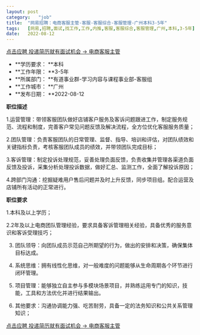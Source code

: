 ```yaml
---
layout:	post
category:	"job"
title:	"网易招聘：电商客服主管-客服-客服综合-客服管理-广州本科3-5年"
tags:	[网易,招聘,面试,找工作,工作,内推,客服,客服综合,客服管理,广州,本科,3-5年]
date:	2022-08-12
---
```


[点击应聘 投递简历就有面试机会 ->  电商客服主管](http://mobile.bole.netease.com/bole/boleDetail?id=25088&employeeId=346f03c3cda5f04c&key=all)



- **学历要求： **本科
- **工作年限： **3-5年
- **所属部门： **有道事业群-学习内容与课程事业部-客服组
- **工作城市： **广州
- **发布日期： **2022-08-12



**职位描述**

1.运营管理：带领客服团队做好店铺客户服务及客诉问题跟进工作，制定服务规范、流程和制度，完善客户常见问题反馈及解决流程，全方位优化客服服务质量；

2.团队管理：负责客服团队的日常管理、监督、指导、培训和评估，对团队绩效和关键指标负责，考核客服团队成员的绩效，并带领团队完成目标；

3.客诉管理：制定投诉处理规范，妥善处理负面反馈，负责收集并管理各渠道负面反馈及投诉，采集分析处理投诉数据，做好汇总、监测工作，全面了解投诉原因；

4.跨部门沟通：挖掘疑难用户售后问题并及时上升反馈，同步项目组。配合运营及店铺所有活动的正常进行。



**职位要求**

1.本科及以上学历；

2.2年及以上电商团队管理经验，要求具备客诉管理相关经验，具备优秀的服务意识和客诉受理技巧；

3. 团队领导：向团队成员示范自己所期望的行为，做出的安排和决策，确保集体目标达成。

4. 系统思维：拥有线性化思维，对一般难度的问题能够从生命周期各个环节进行闭环管理。

5. 项目管理：能够独立自主参与多模块场景项目，并熟练运用专门的知识，技能，工具和方法优化并进行结果输出。

6. 其他要求：沟通协调能力强、吃苦耐劳，具备一定的法务知识和公共关系管理知识；



[点击应聘 投递简历就有面试机会 ->  电商客服主管](http://mobile.bole.netease.com/bole/boleDetail?id=25088&employeeId=346f03c3cda5f04c&key=all)